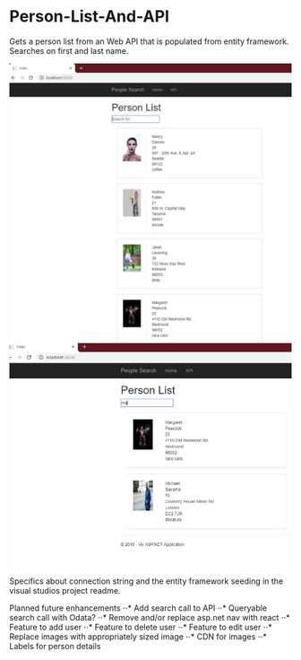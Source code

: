 # Person-List-And-API
Gets a person list from an Web API that is populated from entity framework.  Searches on first and last name.

![Image of the Initial Search Page](https://github.com/visgitprojects/Person-List-And-API/blob/master/PersonAPI/PersonAPI/Content/Examples/initiallist.JPG)
![Image of Search on Last name and First Name](PersonAPI/PersonAPI/Content/Examples/searchbylastnameandfirstnameresults.JPG)

Specifics about connection string and the entity framework seeding in the visual studios project readme. 

Planned future enhancements
⋅⋅* Add search call to API
  ⋅⋅* Queryable search call with Odata? 
⋅⋅* Remove and/or replace asp.net nav with react 
⋅⋅* Feature to add user
⋅⋅* Feature to delete user
⋅⋅* Feature to edit user
⋅⋅* Replace images with appropriately sized image
⋅⋅* CDN for images
⋅⋅* Labels for person details
